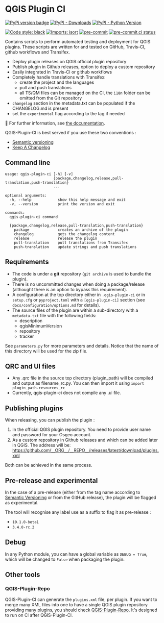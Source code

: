 # QGIS Plugin CI

[![PyPi version badge](https://badgen.net/pypi/v/qgis-plugin-ci)](https://pypi.org/project/qgis-plugin-ci/)
[![PyPI - Downloads](https://img.shields.io/pypi/dm/qgis-plugin-ci)](https://pypi.org/project/qgis-plugin-ci/)
[![PyPI - Python Version](https://img.shields.io/pypi/pyversions/qgis-plugin-ci)](https://pypi.org/project/qgis-plugin-ci/)

[![Code style: black](https://img.shields.io/badge/code%20style-black-000000.svg)](https://github.com/psf/black)
[![Imports: isort](https://img.shields.io/badge/%20imports-isort-%231674b1?style=flat&labelColor=ef8336)](https://pycqa.github.io/isort/)
[![pre-commit](https://img.shields.io/badge/pre--commit-enabled-brightgreen?logo=pre-commit&logoColor=white)](https://github.com/pre-commit/pre-commit)
[![pre-commit.ci status](https://results.pre-commit.ci/badge/github/opengisch/qgis-plugin-ci/master.svg)](https://results.pre-commit.ci/latest/github/opengisch/qgis-plugin-ci/master)

Contains scripts to perform automated testing and deployment for QGIS plugins.
These scripts are written for and tested on GitHub, Travis-CI, github workflows and Transifex.

- Deploy plugin releases on QGIS official plugin repository
- Publish plugin in Github releases, option to deploy a custom repository
- Easily integrated in Travis-CI or github workflows
- Completely handle translations with Transifex:
  - create the project and the languages
  - pull and push translations
  - all TS/QM files can be managed on the CI, the `i18n` folder can be omitted from the Git repository
- `changelog` section in the metadata.txt can be populated if the CHANGELOG.md is present
- set the `experimental` flag according to the tag if needed

:book: For further information, see [the documentation](https://opengisch.github.io/qgis-plugin-ci/).

QGIS-Plugin-CI is best served if you use these two conventions :

- [Semantic versioning](https://semver.org/)
- [Keep A Changelog](https://keepachangelog.com)

## Command line

```commandline
usage: qgis-plugin-ci [-h] [-v]
                      {package,changelog,release,pull-translation,push-translation}
                      ...

optional arguments:
  -h, --help            show this help message and exit
  -v, --version         print the version and exit

commands:
  qgis-plugin-ci command

  {package,changelog,release,pull-translation,push-translation}
    package             creates an archive of the plugin
    changelog           gets the changelog content
    release             release the plugin
    pull-translation    pull translations from Transifex
    push-translation    update strings and push translations
```

## Requirements

- The code is under a **git** repository (`git archive` is used to bundle the plugin).
- There is no uncommitted changes when doing a package/release (althought there is an option to bypass this requirement).
- A configuration at the top directory either in `.qgis-plugin-ci` or in `setup.cfg` or `pyproject.toml` with a `[qgis-plugin-ci]` section (see `docs/configuration/options.md` for details).
- The source files of the plugin are within a sub-directory  with a `metadata.txt` file with the following fields:
    - description
    - qgisMinimumVersion
    - repository
	- tracker

See `parameters.py` for more parameters and details. Notice that the name of this directory will be used for the zip file.

## QRC and UI files

- Any .qrc file in the source top directory (plugin_path) will be compiled and output as filename_rc.py. You can then import it using `import plugin_path.resources_rc`
- Currently, qgis-plugin-ci does not compile any .ui file.

## Publishing plugins

When releasing, you can publish the plugin :

1. In the official QGIS plugin repository. You need to provide user name and password for your Osgeo account.
2. As a custom repository in Github releases and which can be added later in QGIS. The address will be: https://github.com/__ORG__/__REPO__/releases/latest/download/plugins.xml

Both can be achieved in the same process.

## Pre-release and experimental

In the case of a pre-release (either from the tag name according to [Semantic Versioning](https://semver.org/) or from the GitHub release), the plugin will be flagged as experimental.

The tool will recognise any label use as a suffix to flag it as pre-release :

- `10.1.0-beta1`
- `3.4.0-rc.2`

## Debug

In any Python module, you can have a global variable as `DEBUG = True`, which will be changed to `False` when packaging the plugin.

## Other tools

### QGIS-Plugin-Repo

QGIS-Plugin-CI can generate the `plugins.xml` file, per plugin.
If you want to merge many XML files into one to have a single QGIS plugin repository providing many plugins,
you should check [QGIS-Plugin-Repo](https://github.com/3liz/qgis-plugin-repo).
It's designed to run on CI after QGIS-Plugin-CI.
